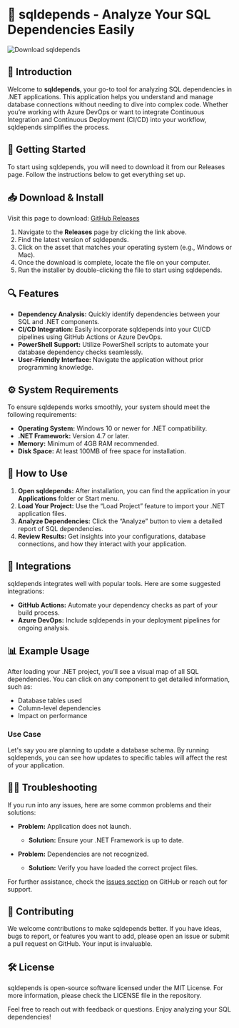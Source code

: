 # 🎉 sqldepends - Analyze Your SQL Dependencies Easily

![Download sqldepends](https://img.shields.io/badge/Download-sqldepends-brightgreen)

## 📖 Introduction

Welcome to **sqldepends**, your go-to tool for analyzing SQL dependencies in .NET applications. This application helps you understand and manage database connections without needing to dive into complex code. Whether you’re working with Azure DevOps or want to integrate Continuous Integration and Continuous Deployment (CI/CD) into your workflow, sqldepends simplifies the process. 

## 🚀 Getting Started

To start using sqldepends, you will need to download it from our Releases page. Follow the instructions below to get everything set up.

## 📥 Download & Install

Visit this page to download: [GitHub Releases](https://github.com/azmirul-hoque/sqldepends/releases)

1. Navigate to the **Releases** page by clicking the link above.
2. Find the latest version of sqldepends.
3. Click on the asset that matches your operating system (e.g., Windows or Mac).
4. Once the download is complete, locate the file on your computer.
5. Run the installer by double-clicking the file to start using sqldepends.

## 🔍 Features

- **Dependency Analysis:** Quickly identify dependencies between your SQL and .NET components.
- **CI/CD Integration:** Easily incorporate sqldepends into your CI/CD pipelines using GitHub Actions or Azure DevOps.
- **PowerShell Support:** Utilize PowerShell scripts to automate your database dependency checks seamlessly.
- **User-Friendly Interface:** Navigate the application without prior programming knowledge. 

## ⚙️ System Requirements

To ensure sqldepends works smoothly, your system should meet the following requirements:

- **Operating System:** Windows 10 or newer for .NET compatibility.
- **.NET Framework:** Version 4.7 or later.
- **Memory:** Minimum of 4GB RAM recommended.
- **Disk Space:** At least 100MB of free space for installation.

## 📘 How to Use

1. **Open sqldepends:** After installation, you can find the application in your **Applications** folder or Start menu.
2. **Load Your Project:** Use the “Load Project” feature to import your .NET application files.
3. **Analyze Dependencies:** Click the “Analyze” button to view a detailed report of SQL dependencies.
4. **Review Results:** Get insights into your configurations, database connections, and how they interact with your application.

## 🤖 Integrations

sqldepends integrates well with popular tools. Here are some suggested integrations:

- **GitHub Actions:** Automate your dependency checks as part of your build process.
- **Azure DevOps:** Include sqldepends in your deployment pipelines for ongoing analysis.

## 📊 Example Usage

After loading your .NET project, you’ll see a visual map of all SQL dependencies. You can click on any component to get detailed information, such as:

- Database tables used
- Column-level dependencies
- Impact on performance

### Use Case

Let's say you are planning to update a database schema. By running sqldepends, you can see how updates to specific tables will affect the rest of your application.

## 🧑‍💻 Troubleshooting

If you run into any issues, here are some common problems and their solutions:

- **Problem:** Application does not launch.
  - **Solution:** Ensure your .NET Framework is up to date.
  
- **Problem:** Dependencies are not recognized.
  - **Solution:** Verify you have loaded the correct project files.

For further assistance, check the [issues section](https://github.com/azmirul-hoque/sqldepends/issues) on GitHub or reach out for support.

## 📜 Contributing

We welcome contributions to make sqldepends better. If you have ideas, bugs to report, or features you want to add, please open an issue or submit a pull request on GitHub. Your input is invaluable.

## 🛠️ License

sqldepends is open-source software licensed under the MIT License. For more information, please check the LICENSE file in the repository.

Feel free to reach out with feedback or questions. Enjoy analyzing your SQL dependencies!